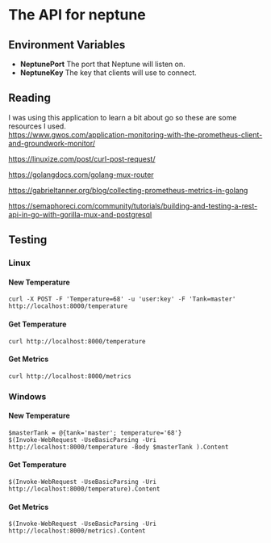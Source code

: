 # The API for neptune

## Environment Variables
* **NeptunePort**
    The port that Neptune will listen on.  
* **NeptuneKey**
    The key that clients will use to connect.

## Reading
I was using this application to learn a bit about go so these are some resources I used.  
https://www.gwos.com/application-monitoring-with-the-prometheus-client-and-groundwork-monitor/  

https://linuxize.com/post/curl-post-request/  

https://golangdocs.com/golang-mux-router  

https://gabrieltanner.org/blog/collecting-prometheus-metrics-in-golang  

https://semaphoreci.com/community/tutorials/building-and-testing-a-rest-api-in-go-with-gorilla-mux-and-postgresql

## Testing  
### Linux
#### New Temperature
`curl -X POST -F 'Temperature=68' -u 'user:key' -F 'Tank=master' http://localhost:8000/temperature`  
#### Get Temperature
`curl http://localhost:8000/temperature`  
#### Get Metrics
`curl http://localhost:8000/metrics`  

### Windows  
#### New Temperature  
`$masterTank = @{tank='master'; temperature='68'}`  
`$(Invoke-WebRequest -UseBasicParsing -Uri http://localhost:8000/temperature -Body $masterTank ).Content`  

#### Get Temperature
`$(Invoke-WebRequest -UseBasicParsing -Uri http://localhost:8000/temperature).Content`  

#### Get Metrics
`$(Invoke-WebRequest -UseBasicParsing -Uri http://localhost:8000/metrics).Content`  
